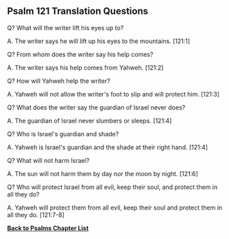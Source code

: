 ## Psalm 121 Translation Questions ##

Q? What will the writer lift his eyes up to?

A. The writer says he will lift up his eyes to the mountains. [121:1]

Q? From whom does the writer say his help comes?

A. The writer says his help comes from Yahweh. [121:2]

Q? How will Yahweh help the writer?

A. Yahweh will not allow the writer's foot to slip and will protect him. [121:3]

Q? What does the writer say the guardian of Israel never does?

A. The guardian of Israel never slumbers or sleeps. [121:4]

Q? Who is Israel's guardian and shade?

A. Yahweh is Israel's guardian and the shade at their right hand. [121:4]

Q? What will not harm Israel?

A. The sun will not harm them by day nor the moon by night. [121:6]

Q? Who will protect Israel from all evil, keep their soul, and protect them in all they do?

A. Yahweh will protect them from all evil, keep their soul and protect them in all they do. [121:7-8]

__[Back to Psalms Chapter List](./)__

